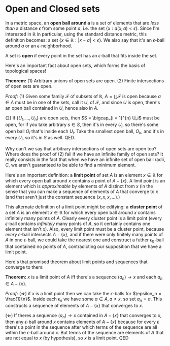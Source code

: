 # Open and Closed sets

In a metric space, an **open ball around a** is a set of elements that are *less than* a distance $\epsilon$ from some point $a$, i.e. the set $\left\{{x : d(x,a) < \epsilon}\right\}$. Since I'm interested in $\mathbb{R}$ in particular, using the standard distance metric, this definition becomes: a set $\left\{{x \in \mathbb{R} : |x-a| < \epsilon}\right\}$. We also say that it's an $\epsilon$-ball around $a$ or an $\epsilon$-neighborhood.

A set is **open** if every point in the set has an $\epsilon$-ball that fits inside the set.

Here's an important fact about open sets, which forms the basis of topological spaces!

**Theorem:** (1) Arbitrary unions of open sets are open. (2) Finite intersections of open sets are open.

*Proof:* (1) Given some family $\mathcal{F}$ of subsets of $\mathbb{R}$, $A = \bigcup \mathcal{F}$ is open because $a \in A$ must be in one of the sets, call it $U$, of $\mathcal{F}$, and since $U$ is open, there's an open ball contained in $U$, hence also in $A$.

(2) If $\left\{{U_1, \ldots, U_n}\right\}$ are open sets, then $S = \bigcap_{i = 1}^{n} U_i$ must be open, for if you take arbitrary $s \in S$, then it's in every $U_i$, so there's some open ball $O_i$ that's inside each $U_i$. Take the smallest open ball, $O_k$, and it's in every $U_i$, so it's in $S$ as well. QED.

Why can't we say that arbitrary intersections of open sets are open too? Where does the proof of (2) fail if we have an infinite family of open sets? It really consists in the fact that when we have an infinite set of open ball radii, $C$, we aren't guaranteed to be able to find a minimum element.

Here's an important definition: a **limit point** of set $A$ is an element $x \in \mathbb{R}$ for which every open ball around $x$ contains a point of $A - \left\{{x}\right\}$. A limit point is an element which is *approximable* by elements of $A$ distinct from $x$ (in the sense that you can make a sequence of elements of $A$ that converge to $x$ (and that aren't just the constant sequence $(x, x, x, \ldots)$.)

This alternate definition of a limit point might be edifying: a **cluster point** of a set $A$ is an element $x \in \mathbb{R}$ for which every open ball around $x$ contains infinitely many points of $A$. Clearly every cluster point is a limit point (every $\epsilon$-ball contains *infinitely* many points of $A$, so it certainly contains one element that isn't $x$). Also, every limit point must be a cluster point, because *every* $\epsilon$-ball intersects $A - \left\{x\right\}$, and if there were only finitely many points of $A$ in one $\epsilon$-ball, we could take the nearest one and construct a futher $\epsilon_0$-ball that contained no points of $A$, contradicting our supposition that we have a limit point.

Here's that promised theorem about limit points and sequences that converge to them:

**Theorem:** $x$ is a limit point of $A$ iff there's a sequence $(a_n) \rightarrow x$ and each $a_n \in A - \left\{{x}\right\}$.

*Proof:* $(\Rightarrow)$ if $x$ is a limit point then we can take the $\epsilon$-balls for $\epsilon_n = \frac{1}{n}$. Inside each $\epsilon_n$ we have some $a \in A, a \neq x$, so set $a_n = a$. This constructs a sequence of elements of $A - \left\{{x}\right\}$ that converges to $x$.

$(\Leftarrow)$ If theres a sequence $(a_n) \rightarrow x$ contained in $A - \left\{{x}\right\}$ that converges to $x$, then any $\epsilon$-ball around $x$ contains elements of $A - \left\{{x}\right\}$ because for every $\epsilon$ there's a point in the sequence after which terms of the sequence are all within the $\epsilon$-ball around $x$. But terms of the sequence are elements of $A$ that are not equal to $x$ (by hypothesis), so $x$ is a limit point. QED
